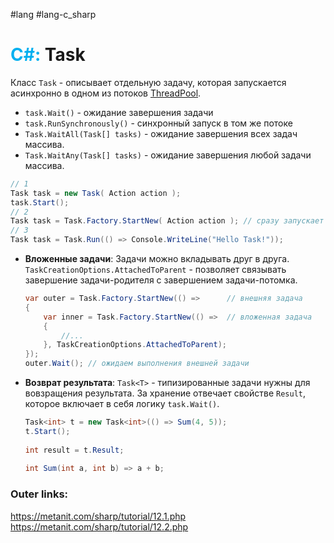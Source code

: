 #lang #lang-c_sharp 
# <font color="#00b0f0">C#:</font> Task

Класс `Task` - описывает отдельную задачу, которая запускается асинхронно в одном из потоков [ThreadPool](1.%20Languages/C-sharp/Ассинхронность%20и%20многопоточность/2.%20TPL/ThreadPool.md). 

- `task.Wait()` - ожидание завершения задачи
- `task.RunSynchronously()` - синхронный запуск в том же потоке
- `Task.WaitAll(Task[] tasks)` - ожидание завершения всех задач массива.
- `Task.WaitAny(Task[] tasks)` - ожидание завершения любой задачи массива.

```csharp
// 1
Task task = new Task( Action action );
task.Start();
// 2
Task task = Task.Factory.StartNew( Action action ); // сразу запускает
// 3
Task task = Task.Run(() => Console.WriteLine("Hello Task!"));
```

- **Вложенные задачи**: Задачи можно вкладывать друг в друга. `TaskCreationOptions.AttachedToParent` - позволяет связывать завершение задачи-родителя с завершением задачи-потомка.
	```csharp
	var outer = Task.Factory.StartNew(() =>      // внешняя задача
	{
	    var inner = Task.Factory.StartNew(() =>  // вложенная задача
	    {
		    //...
	    }, TaskCreationOptions.AttachedToParent); 
	});
	outer.Wait(); // ожидаем выполнения внешней задачи
	```

- **Возврат результата**: `Task<T>` - типизированные задачи нужны для вовзращения результата. За хранение отвечает свойстве `Result`, которое включает в себя логику `task.Wait()`.
	```csharp
	Task<int> t = new Task<int>(() => Sum(4, 5));
	t.Start();
	 
	int result = t.Result;
	 
	int Sum(int a, int b) => a + b;
	```

### Outer links:
https://metanit.com/sharp/tutorial/12.1.php
https://metanit.com/sharp/tutorial/12.2.php